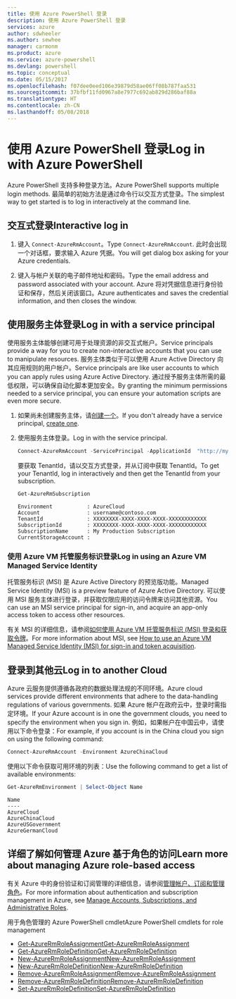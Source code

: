 ```yaml
---
title: 使用 Azure PowerShell 登录
description: 使用 Azure PowerShell 登录
services: azure
author: sdwheeler
ms.author: sewhee
manager: carmonm
ms.product: azure
ms.service: azure-powershell
ms.devlang: powershell
ms.topic: conceptual
ms.date: 05/15/2017
ms.openlocfilehash: f07dee0eed106e39879d58ae06ff08b787faa531
ms.sourcegitcommit: 37bfbf11fd0967a8e7977c692ab829d286baf88a
ms.translationtype: HT
ms.contentlocale: zh-CN
ms.lasthandoff: 05/08/2018
---
```

# <a name="log-in-with-azure-powershell"></a><span data-ttu-id="8b3fa-103">使用 Azure PowerShell 登录</span><span class="sxs-lookup"><span data-stu-id="8b3fa-103">Log in with Azure PowerShell</span></span>

<span data-ttu-id="8b3fa-104">Azure PowerShell 支持多种登录方法。</span><span class="sxs-lookup"><span data-stu-id="8b3fa-104">Azure PowerShell supports multiple login methods.</span></span> <span data-ttu-id="8b3fa-105">最简单的初始方法是通过命令行以交互方式登录。</span><span class="sxs-lookup"><span data-stu-id="8b3fa-105">The simplest way to get started is to log in interactively at the command line.</span></span>

## <a name="interactive-log-in"></a><span data-ttu-id="8b3fa-106">交互式登录</span><span class="sxs-lookup"><span data-stu-id="8b3fa-106">Interactive log in</span></span>

1. <span data-ttu-id="8b3fa-107">键入 `Connect-AzureRmAccount`。</span><span class="sxs-lookup"><span data-stu-id="8b3fa-107">Type `Connect-AzureRmAccount`.</span></span> <span data-ttu-id="8b3fa-108">此时会出现一个对话框，要求输入 Azure 凭据。</span><span class="sxs-lookup"><span data-stu-id="8b3fa-108">You will get dialog box asking for your Azure credentials.</span></span>

2. <span data-ttu-id="8b3fa-109">键入与帐户关联的电子邮件地址和密码。</span><span class="sxs-lookup"><span data-stu-id="8b3fa-109">Type the email address and password associated with your account.</span></span> <span data-ttu-id="8b3fa-110">Azure 将对凭据信息进行身份验证和保存，然后关闭该窗口。</span><span class="sxs-lookup"><span data-stu-id="8b3fa-110">Azure authenticates and saves the credential information, and then closes the window.</span></span>

## <a name="log-in-with-a-service-principal"></a><span data-ttu-id="8b3fa-111">使用服务主体登录</span><span class="sxs-lookup"><span data-stu-id="8b3fa-111">Log in with a service principal</span></span>

<span data-ttu-id="8b3fa-112">使用服务主体能够创建可用于处理资源的非交互式帐户。</span><span class="sxs-lookup"><span data-stu-id="8b3fa-112">Service principals provide a way for you to create non-interactive accounts that you can use to manipulate resources.</span></span> <span data-ttu-id="8b3fa-113">服务主体类似于可以使用 Azure Active Directory 向其应用规则的用户帐户。</span><span class="sxs-lookup"><span data-stu-id="8b3fa-113">Service principals are like user accounts to which you can apply rules using Azure Active Directory.</span></span> <span data-ttu-id="8b3fa-114">通过授予服务主体所需的最低权限，可以确保自动化脚本更加安全。</span><span class="sxs-lookup"><span data-stu-id="8b3fa-114">By granting the minimum permissions needed to a service principal, you can ensure your automation scripts are even more secure.</span></span>

1. <span data-ttu-id="8b3fa-115">如果尚未创建服务主体，请[创建一个](create-azure-service-principal-azureps.md)。</span><span class="sxs-lookup"><span data-stu-id="8b3fa-115">If you don't already have a service principal, [create one](create-azure-service-principal-azureps.md).</span></span>

2. <span data-ttu-id="8b3fa-116">使用服务主体登录。</span><span class="sxs-lookup"><span data-stu-id="8b3fa-116">Log in with the service principal.</span></span>

    ```powershell
    Connect-AzureRmAccount -ServicePrincipal -ApplicationId  "http://my-app" -Credential $pscredential -TenantId $tenantid
    ```

    <span data-ttu-id="8b3fa-117">要获取 TenantId，请以交互方式登录，并从订阅中获取 TenantId。</span><span class="sxs-lookup"><span data-stu-id="8b3fa-117">To get your TenantId, log in interactively and then get the TenantId from your subscription.</span></span>

    ```powershell
    Get-AzureRmSubscription
    ```

    ```
    Environment           : AzureCloud
    Account               : username@contoso.com
    TenantId              : XXXXXXXX-XXXX-XXXX-XXXX-XXXXXXXXXXXX
    SubscriptionId        : XXXXXXXX-XXXX-XXXX-XXXX-XXXXXXXXXXXX
    SubscriptionName      : My Production Subscription
    CurrentStorageAccount :
    ```

### <a name="log-in-using-an-azure-vm-managed-service-identity"></a><span data-ttu-id="8b3fa-118">使用 Azure VM 托管服务标识登录</span><span class="sxs-lookup"><span data-stu-id="8b3fa-118">Log in using an Azure VM Managed Service Identity</span></span>

<span data-ttu-id="8b3fa-119">托管服务标识 (MSI) 是 Azure Active Directory 的预览版功能。</span><span class="sxs-lookup"><span data-stu-id="8b3fa-119">Managed Service Identity (MSI) is a preview feature of Azure Active Directory.</span></span> <span data-ttu-id="8b3fa-120">可以使用 MSI 服务主体进行登录，并获取仅限应用的访问令牌来访问其他资源。</span><span class="sxs-lookup"><span data-stu-id="8b3fa-120">You can use an MSI service principal for sign-in, and acquire an app-only access token to access other resources.</span></span>

<span data-ttu-id="8b3fa-121">有关 MSI 的详细信息，请参阅[如何使用 Azure VM 托管服务标识 (MSI) 登录和获取令牌](/azure/active-directory/msi-how-to-get-access-token-using-msi)。</span><span class="sxs-lookup"><span data-stu-id="8b3fa-121">For more information about MSI, see [How to use an Azure VM Managed Service Identity (MSI) for sign-in and token acquisition](/azure/active-directory/msi-how-to-get-access-token-using-msi).</span></span>

## <a name="log-in-to-another-cloud"></a><span data-ttu-id="8b3fa-122">登录到其他云</span><span class="sxs-lookup"><span data-stu-id="8b3fa-122">Log in to another Cloud</span></span>

<span data-ttu-id="8b3fa-123">Azure 云服务提供遵循各政府的数据处理法规的不同环境。</span><span class="sxs-lookup"><span data-stu-id="8b3fa-123">Azure cloud services provide different environments that adhere to the data-handling regulations of various governments.</span></span> <span data-ttu-id="8b3fa-124">如果 Azure 帐户在政府云中，登录时需指定环境。</span><span class="sxs-lookup"><span data-stu-id="8b3fa-124">If your Azure account is in one the government clouds, you need to specify the environment when you sign in.</span></span> <span data-ttu-id="8b3fa-125">例如，如果帐户在中国云中，请使用以下命令登录：</span><span class="sxs-lookup"><span data-stu-id="8b3fa-125">For example, if you account is in the China cloud you sign on using the following command:</span></span>

```powershell
Connect-AzureRmAccount -Environment AzureChinaCloud
```

<span data-ttu-id="8b3fa-126">使用以下命令获取可用环境的列表：</span><span class="sxs-lookup"><span data-stu-id="8b3fa-126">Use the following command to get a list of available environments:</span></span>

```powershell
Get-AzureRmEnvironment | Select-Object Name
```

```
Name
----
AzureCloud
AzureChinaCloud
AzureUSGovernment
AzureGermanCloud
```

## <a name="learn-more-about-managing-azure-role-based-access"></a><span data-ttu-id="8b3fa-127">详细了解如何管理 Azure 基于角色的访问</span><span class="sxs-lookup"><span data-stu-id="8b3fa-127">Learn more about managing Azure role-based access</span></span>

<span data-ttu-id="8b3fa-128">有关 Azure 中的身份验证和订阅管理的详细信息，请参阅[管理帐户、订阅和管理角色](/azure/active-directory/role-based-access-control-configure)。</span><span class="sxs-lookup"><span data-stu-id="8b3fa-128">For more information about authentication and subscription management in Azure, see [Manage Accounts, Subscriptions, and Administrative Roles](/azure/active-directory/role-based-access-control-configure).</span></span>

<span data-ttu-id="8b3fa-129">用于角色管理的 Azure PowerShell cmdlet</span><span class="sxs-lookup"><span data-stu-id="8b3fa-129">Azure PowerShell cmdlets for role management</span></span>

* [<span data-ttu-id="8b3fa-130">Get-AzureRmRoleAssignment</span><span class="sxs-lookup"><span data-stu-id="8b3fa-130">Get-AzureRmRoleAssignment</span></span>](/powershell/module/AzureRM.Resources/Get-AzureRmRoleAssignment)
* [<span data-ttu-id="8b3fa-131">Get-AzureRmRoleDefinition</span><span class="sxs-lookup"><span data-stu-id="8b3fa-131">Get-AzureRmRoleDefinition</span></span>](/powershell/module/AzureRM.Resources/Get-AzureRmRoleDefinition)
* [<span data-ttu-id="8b3fa-132">New-AzureRmRoleAssignment</span><span class="sxs-lookup"><span data-stu-id="8b3fa-132">New-AzureRmRoleAssignment</span></span>](/powershell/module/AzureRM.Resources/New-AzureRmRoleAssignment)
* [<span data-ttu-id="8b3fa-133">New-AzureRmRoleDefinition</span><span class="sxs-lookup"><span data-stu-id="8b3fa-133">New-AzureRmRoleDefinition</span></span>](/powershell/module/AzureRM.Resources/New-AzureRmRoleDefinition)
* [<span data-ttu-id="8b3fa-134">Remove-AzureRmRoleAssignment</span><span class="sxs-lookup"><span data-stu-id="8b3fa-134">Remove-AzureRmRoleAssignment</span></span>](/powershell/module/AzureRM.Resources/Remove-AzureRmRoleAssignment)
* [<span data-ttu-id="8b3fa-135">Remove-AzureRmRoleDefinition</span><span class="sxs-lookup"><span data-stu-id="8b3fa-135">Remove-AzureRmRoleDefinition</span></span>](/powershell/module/AzureRM.Resources/Remove-AzureRmRoleDefinition)
* [<span data-ttu-id="8b3fa-136">Set-AzureRmRoleDefinition</span><span class="sxs-lookup"><span data-stu-id="8b3fa-136">Set-AzureRmRoleDefinition</span></span>](/powershell/moduel/AzureRM.Resources/Set-AzureRmRoleDefinition)
